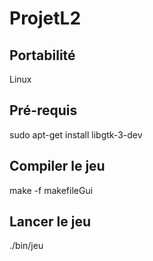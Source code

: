 # ProjetL2

## Portabilité

Linux

## Pré-requis

sudo apt-get install libgtk-3-dev

## Compiler le jeu

make -f makefileGui

## Lancer le jeu

./bin/jeu
